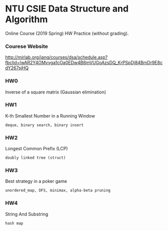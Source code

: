 # NTU CSIE Data Structure and Algorithm
Online Course (2019 Spring) HW Practice (without grading).
### Courese Website
http://mirlab.org/jang/courses/dsa/schedule.asp?fbclid=IwAR2Y4OMvvga1cOa0EDw4B8mVUGoAzsDQ_KrPSpDj84BmDr9E8cdY267sjHQ
### HW0
Inverse of a square matrix (Gaussian elimination)
### HW1
K-th Smallest Number in a Running Window
```
deque, binary search, binary insert
```
### HW2
Longest Common Prefix (LCP)
```
doubly linked tree (struct)
```
### HW3
Best strategy in a poker game
```
unordered_map, DFS, minimax, alpha-beta pruning
```
### HW4
String And Substring
```
hash map
```
